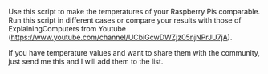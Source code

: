 Use this script to make the temperatures of your Raspberry Pis comparable. Run this script in different cases or compare your results with those of ExplainingComputers from Youtube (https://www.youtube.com/channel/UCbiGcwDWZjz05njNPrJU7jA).

If you have temperature values and want to share them with the community, just send me this and I will add them to the list.
